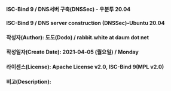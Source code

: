 #### ISC-Bind 9 / DNS서버 구축(DNSSec) - 우분투 20.04
#### ISC-Bind 9 / DNS server construction (DNSSec)-Ubuntu 20.04

#### 작성자(Author): 도도(Dodo) / rabbit.white at daum dot net
#### 작성일자(Create Date): 2021-04-05 (월요일) / Monday
#### 라이센스(License): Apache License v2.0, ISC-Bind 9(MPL v2.0)
#### 비고(Description):

